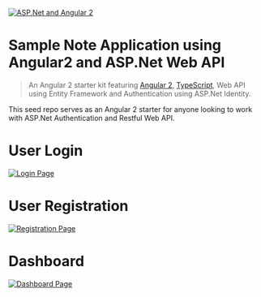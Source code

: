 [![ASP.Net and Angular 2](https://github.com/debasispanda/Angular2-WebApi2-EF6/blob/master/App.UI/src/images/asp-net-angular2-300x176.jpg)](#)

# Sample Note Application using Angular2 and ASP.Net Web API

> An Angular 2 starter kit featuring [Angular 2](https://angular.io), [TypeScript](http://www.typescriptlang.org/), Web API using Entity Framework and Authentication using ASP.Net Identity.

This seed repo serves as an Angular 2 starter for anyone looking to work with ASP.Net Authentication and Restful Web API.

# User Login
[![Login Page](https://github.com/debasispanda/Angular2-WebApi2-EF6/blob/master/App.UI/src/images/note_app_login.PNG)](#)

# User Registration
[![Registration Page](https://github.com/debasispanda/Angular2-WebApi2-EF6/blob/master/App.UI/src/images/note_app_register.PNG)](#)

# Dashboard
[![Dashboard Page](https://github.com/debasispanda/Angular2-WebApi2-EF6/blob/master/App.UI/src/images/note_app.PNG)](#)



